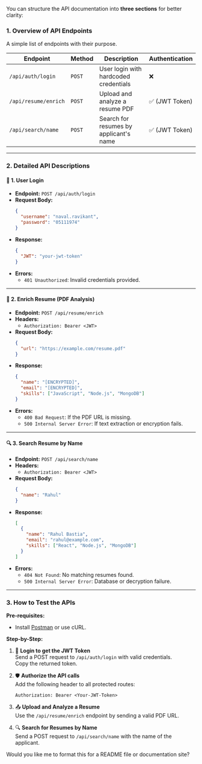 You can structure the API documentation into **three sections** for better clarity:

### 1. **Overview of API Endpoints**
A simple list of endpoints with their purpose.

| **Endpoint**              | **Method** | **Description**                          | **Authentication** |
|---------------------------|------------|------------------------------------------|--------------------|
| `/api/auth/login`         | `POST`     | User login with hardcoded credentials    | ❌                 |
| `/api/resume/enrich`      | `POST`     | Upload and analyze a resume PDF          | ✅ (JWT Token)     |
| `/api/search/name`        | `POST`     | Search for resumes by applicant's name  | ✅ (JWT Token)     |

---

### 2. **Detailed API Descriptions**

#### 🔐 **1. User Login**
- **Endpoint:** `POST /api/auth/login`
- **Request Body:**
  ```json
  {
    "username": "naval.ravikant",
    "password": "05111974"
  }
  ```
- **Response:**
  ```json
  {
    "JWT": "your-jwt-token"
  }
  ```
- **Errors:**
  - `401 Unauthorized`: Invalid credentials provided.

---

#### 📄 **2. Enrich Resume (PDF Analysis)**
- **Endpoint:** `POST /api/resume/enrich`
- **Headers:**
  - `Authorization: Bearer <JWT>`
- **Request Body:**
  ```json
  {
    "url": "https://example.com/resume.pdf"
  }
  ```
- **Response:**
  ```json
  {
    "name": "[ENCRYPTED]",
    "email": "[ENCRYPTED]",
    "skills": ["JavaScript", "Node.js", "MongoDB"]
  }
  ```
- **Errors:**
  - `400 Bad Request`: If the PDF URL is missing.
  - `500 Internal Server Error`: If text extraction or encryption fails.

---

#### 🔍 **3. Search Resume by Name**
- **Endpoint:** `POST /api/search/name`
- **Headers:**
  - `Authorization: Bearer <JWT>`
- **Request Body:**
  ```json
  {
    "name": "Rahul"
  }
  ```
- **Response:**
  ```json
  [
    {
      "name": "Rahul Bastia",
      "email": "rahul@example.com",
      "skills": ["React", "Node.js", "MongoDB"]
    }
  ]
  ```
- **Errors:**
  - `404 Not Found`: No matching resumes found.
  - `500 Internal Server Error`: Database or decryption failure.

---

### 3. **How to Test the APIs**

**Pre-requisites:**
- Install [Postman](https://www.postman.com/downloads/) or use cURL.

**Step-by-Step:**
1. 🔑 **Login to get the JWT Token**  
   Send a POST request to `/api/auth/login` with valid credentials.  
   Copy the returned token.

2. 🛡️ **Authorize the API calls**  
   Add the following header to all protected routes:
   ```
   Authorization: Bearer <Your-JWT-Token>
   ```

3. 📤 **Upload and Analyze a Resume**  
   Use the `/api/resume/enrich` endpoint by sending a valid PDF URL.

4. 🔍 **Search for Resumes by Name**  
   Send a POST request to `/api/search/name` with the name of the applicant.

Would you like me to format this for a README file or documentation site?
